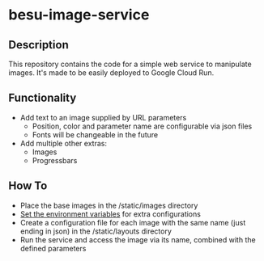 # besu-image-service
## Description
This repository contains the code for a simple web service to manipulate images. It's made to be easily deployed to Google Cloud Run.

## Functionality
* Add text to an image supplied by URL parameters
  * Position, color and parameter name are configurable via json files
  * Fonts will be changeable in the future
* Add multiple other extras:
  * Images
  * Progressbars

## How To
* Place the base images in the /static/images directory
* [Set the environment variables](https://cloud.google.com/run/docs/configuring/environment-variables) for extra configurations
* Create a configuration file for each image with the same name (just ending in json) in the /static/layouts directory
* Run the service and access the image via its name, combined with the defined parameters
